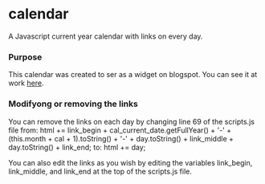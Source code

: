 # calendar

A Javascript current year calendar with links on every day.


### Purpose

This calendar was created to ser as a widget on blogspot. You can see it at work [here](http://ocantonaliturgia.blogspot.pt/2017/01/domingo-v-do-tempo-comum-ano-a.html).


### Modifyong or removing the links

You can remove the links on each day by changing line 69 of the scripts.js file from:
    html += link_begin + cal_current_date.getFullYear() + '-' + (this.month + cal + 1).toString() + '-' + day.toString() + link_middle + day.toString() + link_end;
to:
    html += day;

You can also edit the links as you wish by editing the variables link_begin, link_middle, and link_end at the top of the scripts.js file.
